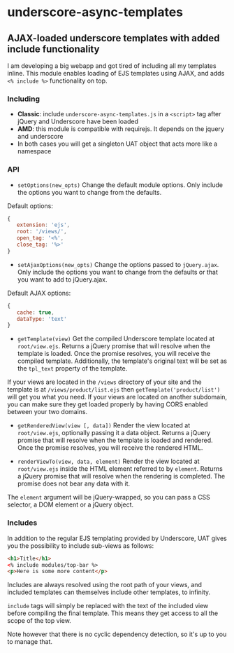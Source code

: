 underscore-async-templates
===========
AJAX-loaded underscore templates with added include functionality
-----------------------------------------------------------------
I am developing a big webapp and got tired of including all my templates inline. This module enables loading of EJS templates using AJAX, and adds `<% include %>` functionality on top.

### Including
* **Classic**: include `underscore-async-templates.js` in a `<script>` tag after jQuery and Underscore have been loaded
* **AMD**: this module is compatible with requirejs. It depends on the jquery and underscore
* In both cases you will get a singleton UAT object that acts more like a namespace

### API
* `setOptions(new_opts)`
 Change the default module options. Only include the options you want to change from the defaults.

 Default options:

 ```javascript
{
    extension: 'ejs',
    root: '/views/',
    open_tag: '<%',
    close_tag: '%>'
}
```

* `setAjaxOptions(new_opts)`
 Change the options passed to `jQuery.ajax`. Only include the options you want to change from the defaults or that you want to add to jQuery.ajax.

 Default AJAX options:

 ```javascript
{
    cache: true,
    dataType: 'text'
}
```

* `getTemplate(view)`
 Get the compiled Underscore template located at `root/view.ejs`. Returns a jQuery promise that will resolve when the template is loaded. Once the promise resolves, you will receive the compiled template. Additionally, the template's original text will be set as the `tpl_text` property of the template.

 If your views are located in the `/views` directory of your site and the template is at `/views/product/list.ejs` then `getTemplate('product/list')` will get you what you need.
 If your views are located on another subdomain, you can make sure they get loaded properly by having CORS enabled between your two domains.

* `getRenderedView(view [, data])`
 Render the view located at `root/view.ejs`, optionally passing it a data object. Returns a jQuery promise that will resolve when the template is loaded and rendered. Once the promise resolves, you will receive the rendered HTML.

* `renderViewTo(view, data, element)`
 Render the view located at `root/view.ejs` inside the HTML element referred to by `element`. Returns a jQuery promise that will resolve when the rendering is completed. The promise does not bear any data with it.

 The `element` argument will be jQuery-wrapped, so you can pass a CSS selector, a DOM element or a jQuery object.


### Includes
In addition to the regular EJS templating provided by Underscore, UAT gives you the possibility to include sub-views as follows:

```html
<h1>Title</h1>
<% include modules/top-bar %>
<p>Here is some more content</p>
```

Includes are always resolved using the root path of your views, and included templates can themselves include other templates, to infinity.

`include` tags will simply be replaced with the text of the included view before compiling the final template. This means they get access to all the scope of the top view.

Note however that there is no cyclic dependency detection, so it's up to you to manage that.